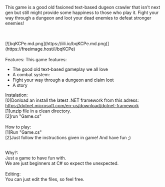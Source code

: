 This game is a good old fasioned text-based dugeon crawler that isn't next gen but still might provide some happiness to those who play it. 
Fight your way through a dungeon and loot your dead enemies to defeat stronger enemies!

<br />
<br />
[![bqKCPe.md.png](https://iili.io/bqKCPe.md.png)](https://freeimage.host/i/bqKCPe)
<br /><br />
Features:
	This game features:
	<ul>
		<li>The good old text-based gameplay we all love</li>
		<li>A combat system:</li>
		<li>	Fight your way through a dungeon and claim loot</li>
		<li>A story</li>
	</ul>


Instalation:<br />
	[0]Donload an install the latest .NET framework from this adress: https://dotnet.microsoft.com/en-us/download/dotnet-framework<br />
	[1]unzip file in a clean directory.<br />
	[2]run "Game.cs"<br />
	<br />
How to play:<br />
	[1]Run "Game.cs"<br />
	[2]Just follow the instructions given in game! And have fun ;)<br />
	<br />

Why?:<br />
	Just a game to have fun with. <br />
	We are just beginners at C# so expect the unexpected.<br />
	<br />
Editing:<br />
	You can just edit the files, so feel free.<br />